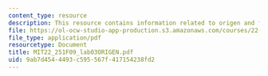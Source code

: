 ```yaml
---
content_type: resource
description: This resource contains information related to origen and fortran.
file: https://ol-ocw-studio-app-production.s3.amazonaws.com/courses/22-251-systems-analysis-of-the-nuclear-fuel-cycle-fall-2009/9ab7d4544493c595567f417154238fd2_MIT22_251F09_lab03ORIGEN.pdf
file_type: application/pdf
resourcetype: Document
title: MIT22_251F09_lab03ORIGEN.pdf
uid: 9ab7d454-4493-c595-567f-417154238fd2
---
```

